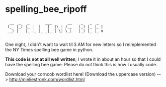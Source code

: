 # spelling_bee_ripoff

```
  __  _   _       ___       __    _   _  _   
 (_  |_) |_ |  |   |  |\ | /__   |_) |_ |_ | 
 __) |   |_ |_ |_ _|_ | \| \_|   |_) |_ |_ o 
                                             
```
One night, I didn't want to wait til 3 AM for new letters so I reimplemented the NY Times spelling bee game in python.

__This code is not at all well written__; I wrote it in about an hour so that I could have the spelling bee game. Please do not think this is how I usually code.

Download your corncob wordlist here! (Download the uppercase version) --> http://mieliestronk.com/wordlist.html
